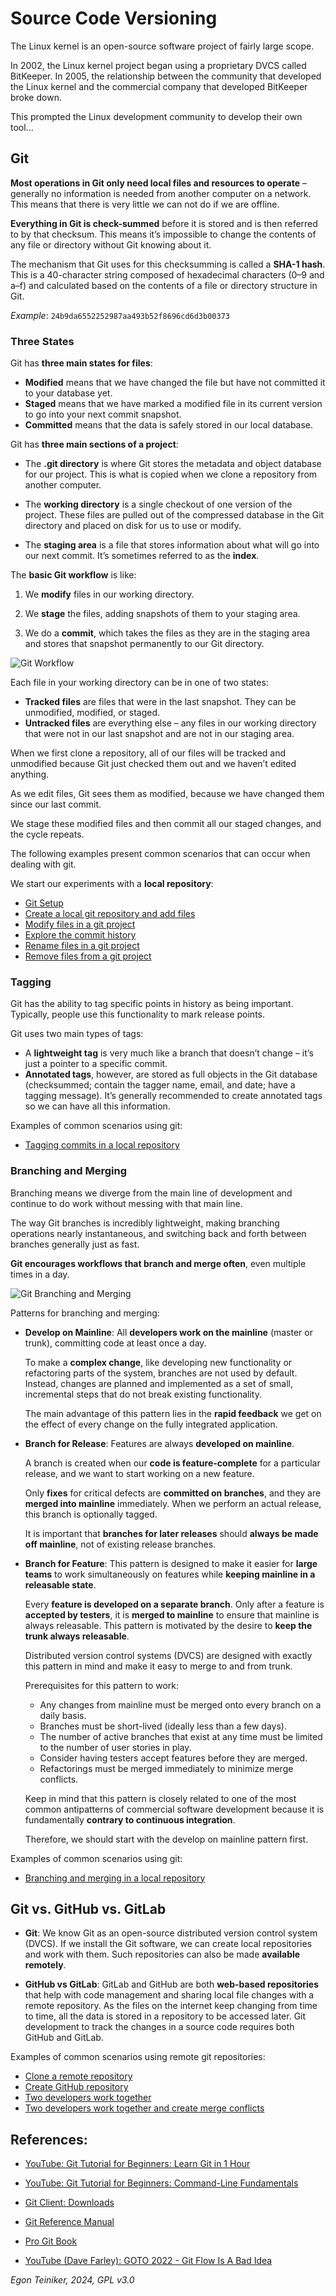 # Source Code Versioning

The Linux kernel is an open-source software project of fairly large scope.

In 2002, the Linux kernel project began using a proprietary DVCS called BitKeeper.
In 2005, the relationship between the community that developed the Linux kernel 
and the commercial company that developed BitKeeper broke down.

This prompted the Linux development community to develop their own tool...


## Git

**Most operations in Git only need local files and resources to operate** – generally 
no information is needed from another computer on a network.
This means that there is very little we can not do if we are offline.

**Everything in Git is check-summed** before it is stored and is then referred 
to by that checksum. This means it’s impossible to change the contents of 
any file or directory without Git knowing about it.

The mechanism that Git uses for this checksumming is called a **SHA-1 hash**. 
This is a 40-character string composed of hexadecimal characters (0–9 and a–f) 
and calculated based on the contents of a file or directory structure in Git.

_Example_: `24b9da6552252987aa493b52f8696cd6d3b00373`


### Three States

Git has **three main states for files**: 
* **Modified** means that we have changed the file but have not committed it to 
    your database yet. 
* **Staged** means that we have marked a modified file in its current version to 
    go into your next commit snapshot.
* **Committed** means that the data is safely stored in our local database. 


Git has **three main sections of a project**: 
* The **.git directory** is where Git stores the metadata and object database for 
    our project. This is what is copied when we clone a repository from another computer.

* The **working directory** is a single checkout of one version of the project. 
    These files are pulled out of the compressed database in the Git directory 
    and placed on disk for us to use or modify.

* The **staging area** is a file that stores information about what will go into 
    our next commit. It’s sometimes referred to as the **index**.

The **basic Git workflow** is like:
1. We **modify** files in our working directory.

2. We **stage** the files, adding snapshots of them to your staging area.

3. We do a **commit**, which takes the files as they are in the staging area and stores that snapshot permanently to our Git directory.

![Git Workflow](doc/figures/Git-Workflow.png)

Each file in your working directory can be in one of two states: 
* **Tracked files** are files that were in the last snapshot. 
    They can be unmodified, modified, or staged. 
* **Untracked files** are everything else – any files in our working directory 
    that were not in our last snapshot and are not in our staging area.

When we first clone a repository, all of our files will be tracked and unmodified because 
Git just checked them out and we haven’t edited anything.

As we edit files, Git sees them as modified, because we have changed them since our last commit. 

We stage these modified files and then commit all our staged changes, and the cycle repeats.


The following examples present common scenarios that can occur when dealing with git.

We start our experiments with a **local repository**:

* [Git Setup](doc/GitSetup.md)
* [Create a local git repository and add files](doc/CreateGitRepositoryAndAddFiles.md)
* [Modify files in a git project](doc/ModifyProjectFiles.md)
* [Explore the commit history](doc/ExploreCommitHistory.md)
* [Rename files in a git project](doc/RenameProjectFiles.md)
* [Remove files from a git project](doc/RemoveProjectFiles.md)


### Tagging

Git has the ability to tag specific points in history as being important. Typically, 
people use this functionality to mark release points.

Git uses two main types of tags:
* A **lightweight tag** is very much like a branch that doesn’t change – it’s just 
    a pointer to a specific commit.
* **Annotated tags**, however, are stored as full objects in the Git database 
    (checksummed; contain the tagger name, email, and date; have a tagging message).
    It’s generally recommended to create annotated tags so we can have all this information.    

Examples of common scenarios using git:

* [Tagging commits in a local repository](doc/TaggingLocalRepository.md)


### Branching and Merging

Branching means we diverge from the main line of development and continue to do work 
without messing with that main line.

The way Git branches is incredibly lightweight, making branching operations nearly 
instantaneous, and switching back and forth between branches generally just as fast.

**Git encourages workflows that branch and merge often**, even multiple times in a day.

![Git Branching and Merging](doc/figures/Git-Branching.png)

Patterns for branching and merging:

* **Develop on Mainline**: All **developers work on the mainline** (master or trunk), 
    committing code at least once a day. 
    
    To make a **complex change**, like developing new functionality or refactoring parts 
    of the system, branches are not used by default. Instead, changes are planned and 
    implemented as a set of small, incremental steps that do not break existing functionality.
    
    The main advantage of this pattern lies in the **rapid feedback** we get on the effect 
    of every change on the fully integrated application.

* **Branch for Release**: Features are always **developed on mainline**.

    A branch is created when our **code is feature-complete** for a particular release, 
    and we want to start working on a new feature.
    
    Only **fixes** for critical defects are **committed on branches**, and they are 
    **merged into mainline** immediately. When we perform an actual release, this branch 
    is optionally tagged.
    
    It is important that **branches for later releases** should **always be made off mainline**, 
    not of existing release branches.

* **Branch for Feature**: This pattern is designed to make it easier for **large teams** to 
    work simultaneously on features while **keeping mainline in a releasable state**.
    
    Every **feature is developed on a separate branch**. Only after a feature is **accepted 
    by testers**, it is **merged to mainline** to ensure that mainline is always releasable. 
    This pattern is motivated by the desire to **keep the trunk always releasable**.
    
    Distributed version control systems (DVCS) are designed with exactly this pattern in mind 
    and make it easy to merge to and from trunk.

    Prerequisites for this pattern to work:
    * Any changes from mainline must be merged onto every branch on a daily basis.
    * Branches must be short-lived (ideally less than a few days).
    * The number of active branches that exist at any time must be limited to the number of 
        user stories in play.
    * Consider having testers accept features before they are merged.
    * Refactorings must be merged immediately to minimize merge conflicts.

    Keep in mind that this pattern is closely related to one of the most common antipatterns 
    of commercial software development because it is fundamentally **contrary to continuous 
    integration**.
    
    Therefore, we should start with the develop on mainline pattern first.

Examples of common scenarios using git:
* [Branching and merging in a local repository](doc/BranchingLocalRepository.md)

## Git vs. GitHub vs. GitLab

* **Git**: We know Git as an open-source distributed version control system (DVCS). 
    If we install the Git software, we can create local repositories and work with them. 
    Such repositories can also be made **available remotely**.

* **GitHub vs GitLab**: GitLab and GitHub are both **web-based repositories** that help 
    with code management and sharing local file changes with a remote repository. 
    As the files on the internet keep changing from time to time, all the data is 
    stored in a repository to be accessed later. Git development to track the changes 
    in a source code requires both GitHub and GitLab. 

Examples of common scenarios using remote git repositories:

* [Clone a remote repository](doc/CloneRemoteRepository.md)
* [Create GitHub repository](doc/CreateGitHubRepository.md)
* [Two developers work together](doc/TwoDevelopersNoConflicts.md)
* [Two developers work together and create merge conflicts](doc/TwoDevelopersWithMergeConflict.md)


## References:
* [YouTube: Git Tutorial for Beginners: Learn Git in 1 Hour](https://youtu.be/8JJ101D3knE)
* [YouTube: Git Tutorial for Beginners: Command-Line Fundamentals](https://youtu.be/HVsySz-h9r4)
* [Git Client: Downloads](https://git-scm.com/downloads)
* [Git Reference Manual](https://git-scm.com/docs)
* [Pro Git Book](https://git-scm.com/book/en/v2)

* [YouTube (Dave Farley): GOTO 2022 - Git Flow Is A Bad Idea](https://youtu.be/JOr4QeIjyW4)


*Egon Teiniker, 2024, GPL v3.0*
